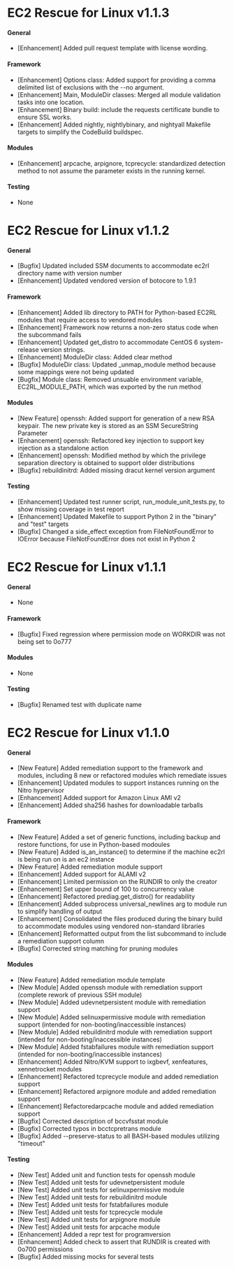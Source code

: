 # EC2 Rescue for Linux v1.1.3

#### General
* [Enhancement] Added pull request template with license wording.

#### Framework
* [Enhancement] Options class: Added support for providing a comma delimited list of exclusions with the --no argument.
* [Enhancement] Main, ModuleDir classes: Merged all module validation tasks into one location.
* [Enhancement] Binary build: include the requests certificate bundle to ensure SSL works.
* [Enhancement] Added nightly, nightlybinary, and nightyall Makefile targets to simplify the CodeBuild buildspec.

#### Modules
* [Enhancement] arpcache, arpignore, tcprecycle: standardized detection method to not assume the parameter exists in the running kernel. 

#### Testing
* None

# EC2 Rescue for Linux v1.1.2

#### General
* [Bugfix] Updated included SSM documents to accommodate ec2rl directory name with version number
* [Enhancement] Updated vendored version of botocore to 1.9.1

#### Framework
* [Enhancement] Added lib directory to PATH for Python-based EC2RL modules that require access to vendored modules
* [Enhancement] Framework now returns a non-zero status code when the subcommand fails
* [Enhancement] Updated get_distro to accommodate CentOS 6 system-release version strings.
* [Enhancement] ModuleDir class: Added clear method
* [Bugfix] ModuleDir class: Updated _unmap_module method because some mappings were not being updated
* [Bugfix] Module class: Removed unsuable environment variable, EC2RL_MODULE_PATH, which was exported by the run method

#### Modules
* [New Feature] openssh: Added support for generation of a new RSA keypair. The new private key is stored as an SSM SecureString Parameter
* [Enhancement] openssh: Refactored key injection to support key injection as a standalone action
* [Enhancement] openssh: Modified method by which the privilege separation directory is obtained to support older distributions
* [Bugfix] rebuildinitrd: Added missing dracut kernel version argument

#### Testing
* [Enhancement] Updated test runner script, run_module_unit_tests.py, to show missing coverage in test report
* [Enhancement] Updated Makefile to support Python 2 in the "binary" and "test" targets
* [Bugfix] Changed a side_effect exception from FileNotFoundError to IOError because FileNotFoundError does not exist in Python 2

# EC2 Rescue for Linux v1.1.1

#### General
* None

#### Framework
* [Bugfix] Fixed regression where permission mode on WORKDIR was not being set to 0o777

#### Modules
* None

#### Testing
* [Bugfix] Renamed test with duplicate name

# EC2 Rescue for Linux v1.1.0

#### General
* [New Feature] Added remediation support to the framework and modules, including 8 new or refactored modules which remediate issues
* [Enhancement] Updated modules to support instances running on the Nitro hypervisor
* [Enhancement] Added support for Amazon Linux AMI v2
* [Enhancement] Added sha256 hashes for downloadable tarballs

#### Framework
* [New Feature] Added a set of generic functions, including backup and restore functions, for use in Python-based modoules
* [New Feature] Added is_an_instance() to determine if the machine ec2rl is being run on is an ec2 instance
* [New Feature] Added remediation module support
* [Enhancement] Added support for ALAMI v2
* [Enhancement] Limited permission on the RUNDIR to only the creator
* [Enhancement] Set upper bound of 100 to concurrency value
* [Enhancement] Refactored prediag.get_distro() for readability
* [Enhancement] Added subprocess universal_newlines arg to module run to simplify handling of output
* [Enhancement] Consolidated the files produced during the binary build to accommodate modules using vendored non-standard libraries
* [Enhancement] Reformatted output from the list subcommand to include a remediation support column
* [Bugfix] Corrected string matching for pruning modules

#### Modules
* [New Feature] Added remediation module template
* [New Module] Added openssh module with remediation support (complete rework of previous SSH module)
* [New Module] Added udevnetpersistent module with remediation support
* [New Module] Added selinuxpermissive module with remediation support (intended for non-booting/inaccessible instances)
* [New Module] Added rebuildinitrd module with remediation support (intended for non-booting/inaccessible instances)
* [New Module] Added fstabfailures module with remediation support (intended for non-booting/inaccessible instances)
* [Enhancement] Added Nitro/KVM support to ixgbevf, xenfeatures, xennetrocket modules
* [Enhancement] Refactored tcprecycle module and added remediation support
* [Enhancement] Refactored arpignore module and added remediation support
* [Enhancement] Refactoredarpcache module and added remediation support
* [Bugfix] Corrected description of bccvfsstat module
* [Bugfix] Corrected typos in bcctcpretrans module
* [Bugfix] Added --preserve-status to all BASH-based modules utilizing "timeout"

#### Testing
* [New Test] Added unit and function tests for openssh module
* [New Test] Added unit tests for udevnetpersistent module
* [New Test] Added unit tests for selinuxpermissive module
* [New Test] Added unit tests for rebuildinitrd module
* [New Test] Added unit tests for fstabfailures module
* [New Test] Added unit tests for tcprecycle module
* [New Test] Added unit tests for arpignore module
* [New Test] Added unit tests for arpcache module
* [Enhancement] Added a repr test for programversion
* [Enhancement] Added check to assert that RUNDIR is created with 0o700 permissions
* [Bugfix] Added missing mocks for several tests
